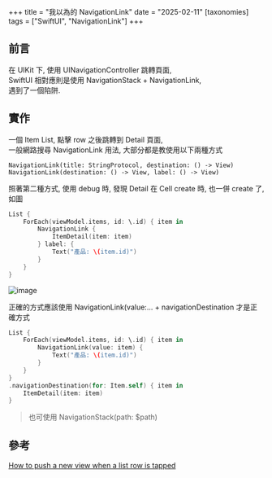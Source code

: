 +++
title = "我以為的 NavigationLink"
date = "2025-02-11"
[taxonomies]
tags = ["SwiftUI", "NavigationLink"]
+++

## 前言
在 UIKit 下, 使用 UINavigationController 跳轉頁面,  
SwiftUI 相對應則是使用 NavigationStack + NavigationLink,  
遇到了一個陷阱.  

## 實作
一個 Item List, 點擊 row 之後跳轉到 Detail 頁面,  
一般網路搜尋 NavigationLink 用法, 大部分都是教使用以下兩種方式  

```
NavigationLink(title: StringProtocol, destination: () -> View)
NavigationLink(destination: () -> View, label: () -> View)
```

照著第二種方式, 使用 debug 時, 發現 Detail 在 Cell create 時, 也一併 create 了, 如圖  

```swift
List {
    ForEach(viewModel.items, id: \.id) { item in
        NavigationLink {
            ItemDetail(item: item)
        } label: {
            Text("產品: \(item.id)")
        }
    }
}
```
<img src="../images/19.png" alt="image">

正確的方式應該使用 NavigationLink(value:... + navigationDestination 才是正確方式

```swift
List {
    ForEach(viewModel.items, id: \.id) { item in
        NavigationLink(value: item) {
            Text("產品: \(item.id)")
        }
    }
}
.navigationDestination(for: Item.self) { item in
    ItemDetail(item: item)
}
```

> 也可使用 NavigationStack(path: $path)

## 參考
[How to push a new view when a list row is tapped](https://www.hackingwithswift.com/quick-start/swiftui/how-to-push-a-new-view-when-a-list-row-is-tapped)
